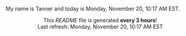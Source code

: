 My name is Tanner and today is Monday, November 20, 10:17 AM EST.

<p align="center">This <i>README</i> file is generated <b>every 3 hours</b>!</br>Last refresh: Monday, November 20, 10:17 AM EST<br /></p>
